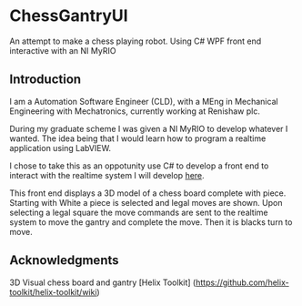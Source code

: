 # ChessGantryUI
An attempt to make a chess playing robot. Using  C# WPF front end interactive with an NI MyRIO

## Introduction
I am a Automation Software Engineer (CLD), with a MEng in Mechanical Engineering with Mechatronics, currently working at Renishaw plc.

During my graduate scheme I was given a NI MyRIO to develop whatever I wanted. The idea being that I would learn how to program a realtime application using LabVIEW.

I chose to take this as an oppotunity use C# to develop a front end to interact with the realtime system I will develop [here](https://github.com/jashcroft123/ChessGantryRealTime).

This front end displays a 3D model of a chess board complete with piece. Starting with White a piece is selected and legal moves are shown. Upon selecting a legal square the move commands are sent to the realtime system to move the gantry and complete the move. Then it is blacks turn to move.

## Acknowledgments
3D Visual chess board and gantry [Helix Toolkit] (https://github.com/helix-toolkit/helix-toolkit/wiki)
